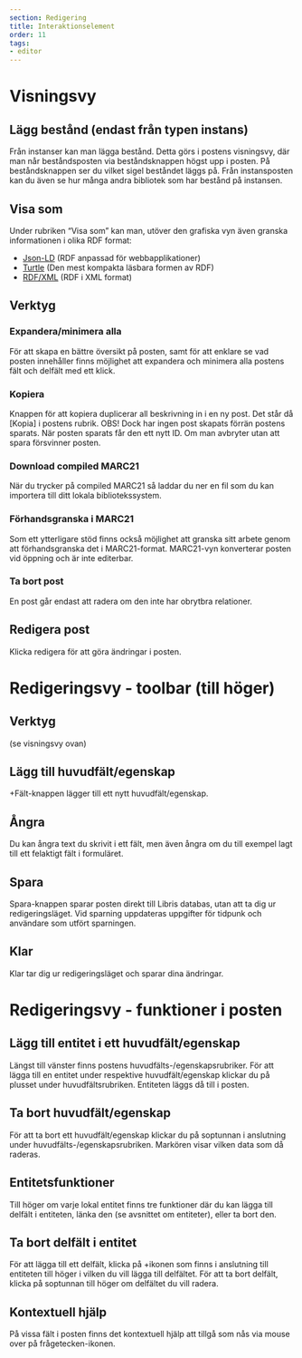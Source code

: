 ```yaml
---
section: Redigering
title: Interaktionselement
order: 11
tags:
- editor
---
```


# Visningsvy

## Lägg bestånd (endast från typen instans)
Från instanser kan man lägga bestånd. Detta görs i postens visningsvy, där man når beståndsposten via beståndsknappen högst upp i posten. På beståndsknappen ser du vilket sigel beståndet läggs på. Från instansposten kan du även se hur många andra bibliotek som har bestånd på instansen.


## Visa som
Under rubriken “Visa som” kan man, utöver den grafiska vyn även granska informationen i olika RDF format:
  * [Json-LD](https://www.w3.org/TR/json-ld/) (RDF anpassad för webbapplikationer) 
  * [Turtle](https://www.w3.org/TR/turtle/) (Den mest kompakta läsbara formen av RDF)
  * [RDF/XML](https://www.w3.org/TR/rdf-syntax-grammar/) (RDF i XML format)



## Verktyg


### Expandera/minimera alla
För att skapa en bättre översikt på posten, samt för att enklare se vad posten innehåller finns möjlighet att expandera och minimera alla postens fält och delfält med ett klick.



### Kopiera
Knappen för att kopiera duplicerar all beskrivning in i en ny post. Det står då [Kopia] i postens rubrik. 
OBS! Dock har ingen post skapats förrän postens sparats. När posten sparats får den ett nytt ID. Om man avbryter utan att spara försvinner posten.

### Download compiled MARC21
När du trycker på compiled MARC21 så laddar du ner en fil som du kan importera till ditt lokala bibliotekssystem. 

### Förhandsgranska i MARC21
Som ett ytterligare stöd finns också möjlighet att granska sitt arbete genom att förhandsgranska det i MARC21-format. MARC21-vyn konverterar posten vid öppning och är inte editerbar.

### Ta bort post 
En post går endast att radera om den inte har obrytbra relationer.



## Redigera post
Klicka redigera för att göra ändringar i posten. 



# Redigeringsvy - toolbar (till höger)

## Verktyg
(se visningsvy ovan)

## Lägg till huvudfält/egenskap
+Fält-knappen lägger till ett nytt huvudfält/egenskap.


## Ångra
Du kan ångra text du skrivit i ett fält, men även ångra om du till exempel lagt till ett felaktigt fält i formuläret.


## Spara
Spara-knappen sparar posten direkt till Libris databas, utan att ta dig ur redigeringsläget. Vid sparning uppdateras uppgifter för tidpunk och användare som utfört sparningen.


## Klar
Klar tar dig ur redigeringsläget och sparar dina ändringar. 

# Redigeringsvy - funktioner i posten

## Lägg till entitet i ett huvudfält/egenskap
Längst till vänster finns postens huvudfälts-/egenskapsrubriker. För att lägga till en entitet under respektive huvudfält/egenskap klickar du på plusset under huvudfältsrubriken. Entiteten läggs då till i posten. 

## Ta bort huvudfält/egenskap
För att ta bort ett huvudfält/egenskap klickar du på soptunnan i anslutning under huvudfälts-/egenskapsrubriken. Markören visar vilken data som då raderas.   

## Entitetsfunktioner
Till höger om varje lokal entitet finns tre funktioner där du kan lägga till delfält i entiteten, länka den (se avsnittet om entiteter), eller ta bort den.

## Ta bort delfält i entitet
För att lägga till ett delfält, klicka på +ikonen som finns i anslutning till entiteten till höger i vilken du vill lägga till delfältet. För att ta bort delfält, klicka på soptunnan till höger om delfältet du vill radera. 


## Kontextuell hjälp
På vissa fält i posten finns det kontextuell hjälp att tillgå som nås via mouse over på frågetecken-ikonen.

[^1]:	librispraxis

